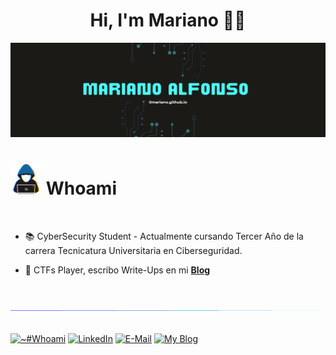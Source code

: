 <div align="center">
  
  <h1 align="center">Hi, I'm Mariano 👋🏼</h1>

</div>

<img src="images/Banner-MA.png"> 

# <picture><img src = "/images/about_me.gif" width = 50px></picture> **Whoami**

<br>

- 📚 CyberSecurity Student - Actualmente cursando Tercer Año de la carrera Tecnicatura Universitaria en Ciberseguridad.
  
- 🚩 CTFs Player, escribo Write-Ups en mi <a href="https://0mariano.github.io">**Blog**</a>

<br>

<img src="images/linea.gif"><br><br>

<a href="https://0mariano.github.io"><img width="107px" alt="~#Whoami" src="https://img.shields.io/badge/~%23%20Whoami-49ba6d?style=flat&logoColor=white"/></a>
<a href="https://www.linkedin.com/in/mariano-alfonso"><img width="80px" alt="LinkedIn" src="https://img.shields.io/badge/LinkedIn%20-%230077B5.svg?&style=flat&logo=LinkedIn&logoColor=white"/></a> 
<a href="mailto:marianoalfonso80@protonmail.com"><img width="60px" alt="E-Mail" src="https://img.shields.io/badge/E--Mail-D14836?style=flat&logoColor=white"/></a>
<a href="https://0mariano.github.io"><img width="75px" alt="My Blog" src="https://img.shields.io/badge/My Blog-cc00ff?style=flat&logoColor=white"/></a>

